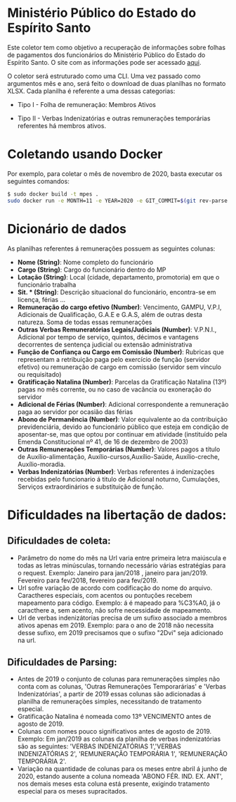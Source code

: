 # Ministério Público do Estado do Espírito Santo

Este coletor tem como objetivo a recuperação de informações sobre folhas de pagamentos dos funcionários do Ministério Público do Estado do Espírito Santo. O site com as informações pode ser acessado [aqui](https://www.mpes.mp.br/transparencia/informacoes/Contracheque/Remuneracao_de_Todos_os_Membros_Ativos.asp).

O coletor será estruturado como uma CLI. Uma vez passado como argumentos mês e ano, será feito o download de duas planilhas no formato XLSX. Cada planilha é referente a uma dessas categorias:

- Tipo I - Folha de remuneração: Membros Ativos

- Tipo II - Verbas Indenizatórias e outras remunerações temporárias referentes há membros ativos.

# Coletando usando Docker

Por exemplo, para coletar o mês de novembro de 2020, basta executar os seguintes comandos:

```sh
$ sudo docker build -t mpes .
sudo docker run -e MONTH=11 -e YEAR=2020 -e GIT_COMMIT=$(git rev-parse HEAD) -e OUTPUT_FOLDER='/output' mpes
```
# Dicionário de dados

As planilhas referentes á remunerações possuem as seguintes colunas:

- **Nome (String)**: Nome completo do funcionário
- **Cargo (String)**: Cargo do funcionário dentro do MP
- **Lotação (String)**: Local (cidade, departamento, promotoria) em que o funcionário trabalha
- **Sit. * (String)**: Descrição situacional do funcionário, encontra-se em licença, férias ...
- **Remuneração do cargo efetivo (Number)**: Vencimento, GAMPU, V.P.I, Adicionais de Qualificação, G.A.E e G.A.S, além de outras desta natureza. Soma de todas essas remunerações
- **Outras Verbas Remuneratórias Legais/Judiciais (Number)**: V.P.N.I., Adicional por tempo de serviço, quintos, décimos e vantagens decorrentes de sentença judicial ou extensão administrativa
- **Função de Confiança ou Cargo em Comissão  (Number)**: Rubricas que representam a retribuição paga pelo exercício de função (servidor efetivo) ou remuneração de cargo em comissão (servidor sem vínculo ou requisitado)
- **Gratificação Natalina (Number)**: Parcelas da Gratificação Natalina (13º) pagas no mês corrente, ou no caso de vacância ou exoneração do servidor
- **Adicional de Férias (Number)**: Adicional correspondente a remuneração paga ao servidor por ocasião das férias
- **Abono de Permanência (Number)**: Valor equivalente ao da contribuição previdenciária, devido ao funcionário público que esteja em condição de aposentar-se, mas que optou por continuar em atividade (instituído pela Emenda Constitucional nº 41, de 16 de dezembro de 2003)
- **Outras Remunerações Temporárias (Number)**: Valores pagos a título de Auxílio-alimentação, Auxílio-cursos,Auxílio-Saúde, Auxílio-creche, Auxílio-moradia.
- **Verbas Indenizatórias  (Number)**: Verbas referentes á indenizações recebidas pelo funcionario á titulo de Adicional noturno, Cumulações, Serviços extraordinários e substituição de função.

# Dificuldades na libertação de dados: 

## Dificuldades de coleta:

- Parâmetro do nome do mês na Url varia entre primeira letra maiúscula e todas as letras minúsculas, tornando necessário várias estratégias para o request. Exemplo: Janeiro para jan/2018 , janeiro para jan/2019. Fevereiro para fev/2018, fevereiro para fev/2019. 
- Url sofre variação de acordo com codificação do nome do arquivo. Caractheres especiais, com acentos ou pontuções recebem mapeamento para código. Exemplo: á é mapeado para %C3%A0, já o caracthere a, sem acento, não sofre necessidade de mapeamento.
- Url de verbas indenizátorias precisa de um sufixo associado a membros ativos apenas em 2019. Exemplo: para o ano de 2018 não necessita desse sufixo, em 2019 precisamos que o sufixo "2Dvi" seja adicionado na url.

## Dificuldades de Parsing:

- Antes de 2019 o conjunto de colunas para remunerações simples não conta com as colunas, 'Outras Remunerações Temporarárias' e 'Verbas Indenizatórias', a partir de 2019 essas colunas são adicionadas á planilha de remunerações simples, necessitando de tratamento especial. 
- Gratificação Natalina é nomeada como 13º VENCIMENTO antes de agosto de 2019. 
- Colunas com nomes pouco significativos antes de agosto de 2019. Exemplo: Em jan/2019 as colunas da planilha de verbas indenizatórias são as seguintes: 'VERBAS INDENIZATÓRIAS 1','VERBAS INDENIZATÓRIAS 2', 'REMUNERAÇÃO TEMPORÁRIA 1', 'REMUNERAÇÃO TEMPORÁRIA 2'. 
- Variação na quantidade de colunas para os meses entre abril á junho de 2020, estando ausente a coluna nomeada 'ABONO  FÉR. IND. EX. ANT', nos demais meses esta coluna está presente, exigindo tratamento especial para os meses supracitados. 